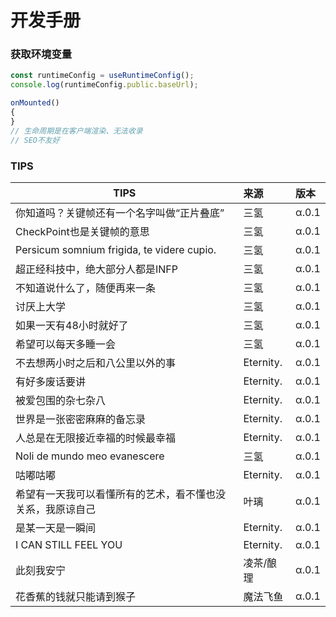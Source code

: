 # 开发手册

### 获取环境变量

```typescript
const runtimeConfig = useRuntimeConfig();
console.log(runtimeConfig.public.baseUrl);
```

```typescript
onMounted()
{
}
// 生命周期是在客户端渲染、无法收录
// SEO不友好
```

### TIPS

| TIPS                                       | 来源        | 版本    |
|--------------------------------------------|:------------|:--------|
| 你知道吗？关键帧还有一个名字叫做“正片叠底”                     | 三氢        | α.0.1   |
| CheckPoint也是关键帧的意思                         | 三氢        | α.0.1   |
| Persicum somnium frigida, te videre cupio. | 三氢        | α.0.1   |
| 超正经科技中，绝大部分人都是INFP                         | 三氢        | α.0.1   |
| 不知道说什么了，随便再来一条                             | 三氢        | α.0.1   |
| 讨厌上大学                                      | 三氢        | α.0.1   |
| 如果一天有48小时就好了                               | 三氢        | α.0.1   |
| 希望可以每天多睡一会                                 | 三氢        | α.0.1   |
| 不去想两小时之后和八公里以外的事                           | Eternity. | α.0.1   |
| 有好多废话要讲                                    | Eternity. | α.0.1   |
| 被爱包围的杂七杂八                                  | Eternity. | α.0.1   |
| 世界是一张密密麻麻的备忘录                              | Eternity. | α.0.1   |
| 人总是在无限接近幸福的时候最幸福                           | Eternity. | α.0.1   |
| Noli de mundo meo evanescere               | 三氢        | α.0.1   |
| 咕嘟咕嘟                                       | Eternity. | α.0.1   |
| 希望有一天我可以看懂所有的艺术，看不懂也没关系，我原谅自己              | 叶璃        | α.0.1   |
| 是某一天是一瞬间                                   | Eternity. | α.0.1   |
| I CAN STILL FEEL YOU                       | Eternity. | α.0.1   |
| 此刻我安宁                                      | 凌茶/酿理     | α.0.1   |
| 花香蕉的钱就只能请到猴子                               | 魔法飞鱼      | α.0.1   |